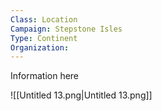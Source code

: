 ```yaml
---
Class: Location
Campaign: Stepstone Isles
Type: Continent
Organization: 
---
```

Information here

![[Untitled 13.png|Untitled 13.png]]
